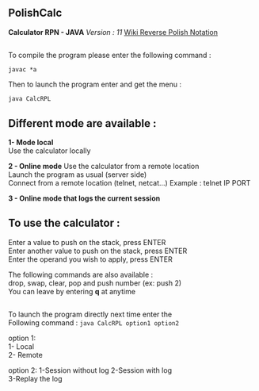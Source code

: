 ## PolishCalc

**Calculator RPN - JAVA** *Version : 11*
[Wiki Reverse Polish Notation](https://en.wikipedia.org/wiki/Reverse_Polish_notation)

##
To compile the program please enter the following command :

```javac *a```

Then to launch the program enter and get the menu :

```java CalcRPL```

## Different mode are available :                        
   
   **1- Mode local**                                         
        Use the calculator locally
        
   **2 - Online mode**
        Use the calculator from a remote location          
        Launch the program as usual (server side)         
        Connect from a remote location (telnet, netcat...) 
        Example : telnet IP PORT   
   
   **3 - Online mode that logs the current session**         

## To use the calculator :

Enter a value to push on the stack, press ENTER      
Enter another value to push on the stack, press ENTER  
Enter the operand you wish to apply, press ENTER      

The following commands are also available :         
drop, swap, clear, pop and push number (ex: push 2)  
You can leave by entering **q** at anytime                 
##                                                         
To launch the program directly next time enter the       
Following command : ```java CalcRPL option1 option2```
                                                        
   option 1:                                   
   1- Local                       
   2- Remote
   
   option 2: 
   1-Session without log
   2-Session with log              
   3-Replay the log              
